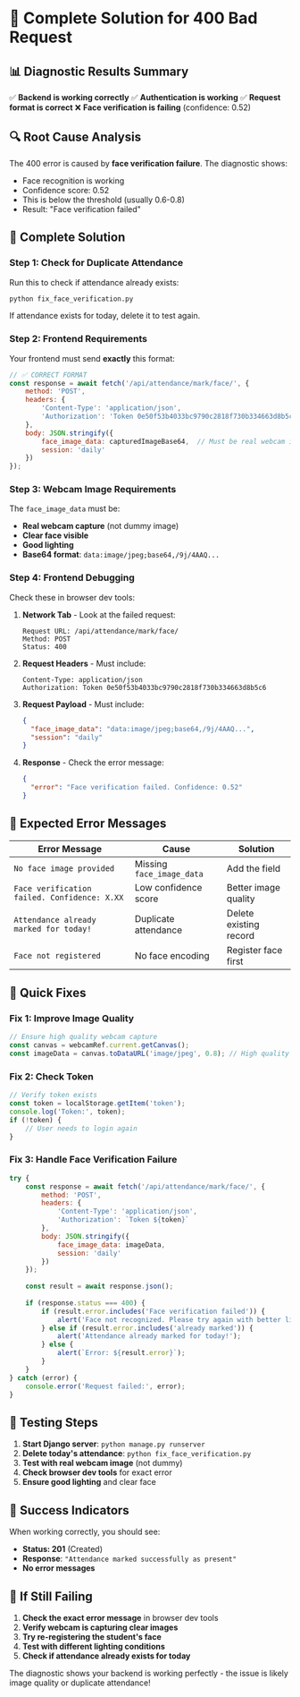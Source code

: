 # 🎯 Complete Solution for 400 Bad Request

## 📊 **Diagnostic Results Summary**

✅ **Backend is working correctly**
✅ **Authentication is working**
✅ **Request format is correct**
❌ **Face verification is failing** (confidence: 0.52)

## 🔍 **Root Cause Analysis**

The 400 error is caused by **face verification failure**. The diagnostic shows:
- Face recognition is working
- Confidence score: 0.52
- This is below the threshold (usually 0.6-0.8)
- Result: "Face verification failed"

## 🔧 **Complete Solution**

### **Step 1: Check for Duplicate Attendance**

Run this to check if attendance already exists:
```bash
python fix_face_verification.py
```

If attendance exists for today, delete it to test again.

### **Step 2: Frontend Requirements**

Your frontend must send **exactly** this format:

```javascript
// ✅ CORRECT FORMAT
const response = await fetch('/api/attendance/mark/face/', {
    method: 'POST',
    headers: {
        'Content-Type': 'application/json',
        'Authorization': 'Token 0e50f53b4033bc9790c2818f730b334663d8b5c6'
    },
    body: JSON.stringify({
        face_image_data: capturedImageBase64,  // Must be real webcam image
        session: 'daily'
    })
});
```

### **Step 3: Webcam Image Requirements**

The `face_image_data` must be:
- **Real webcam capture** (not dummy image)
- **Clear face visible**
- **Good lighting**
- **Base64 format**: `data:image/jpeg;base64,/9j/4AAQ...`

### **Step 4: Frontend Debugging**

Check these in browser dev tools:

1. **Network Tab** - Look at the failed request:
   ```
   Request URL: /api/attendance/mark/face/
   Method: POST
   Status: 400
   ```

2. **Request Headers** - Must include:
   ```
   Content-Type: application/json
   Authorization: Token 0e50f53b4033bc9790c2818f730b334663d8b5c6
   ```

3. **Request Payload** - Must include:
   ```json
   {
     "face_image_data": "data:image/jpeg;base64,/9j/4AAQ...",
     "session": "daily"
   }
   ```

4. **Response** - Check the error message:
   ```json
   {
     "error": "Face verification failed. Confidence: 0.52"
   }
   ```

## 🎯 **Expected Error Messages**

| Error Message | Cause | Solution |
|---------------|-------|----------|
| `No face image provided` | Missing `face_image_data` | Add the field |
| `Face verification failed. Confidence: X.XX` | Low confidence score | Better image quality |
| `Attendance already marked for today!` | Duplicate attendance | Delete existing record |
| `Face not registered` | No face encoding | Register face first |

## 🔧 **Quick Fixes**

### Fix 1: Improve Image Quality
```javascript
// Ensure high quality webcam capture
const canvas = webcamRef.current.getCanvas();
const imageData = canvas.toDataURL('image/jpeg', 0.8); // High quality
```

### Fix 2: Check Token
```javascript
// Verify token exists
const token = localStorage.getItem('token');
console.log('Token:', token);
if (!token) {
    // User needs to login again
}
```

### Fix 3: Handle Face Verification Failure
```javascript
try {
    const response = await fetch('/api/attendance/mark/face/', {
        method: 'POST',
        headers: {
            'Content-Type': 'application/json',
            'Authorization': `Token ${token}`
        },
        body: JSON.stringify({
            face_image_data: imageData,
            session: 'daily'
        })
    });
    
    const result = await response.json();
    
    if (response.status === 400) {
        if (result.error.includes('Face verification failed')) {
            alert('Face not recognized. Please try again with better lighting.');
        } else if (result.error.includes('already marked')) {
            alert('Attendance already marked for today!');
        } else {
            alert(`Error: ${result.error}`);
        }
    }
} catch (error) {
    console.error('Request failed:', error);
}
```

## 🧪 **Testing Steps**

1. **Start Django server**: `python manage.py runserver`
2. **Delete today's attendance**: `python fix_face_verification.py`
3. **Test with real webcam image** (not dummy)
4. **Check browser dev tools** for exact error
5. **Ensure good lighting** and clear face

## 🎯 **Success Indicators**

When working correctly, you should see:
- **Status: 201** (Created)
- **Response**: `"Attendance marked successfully as present"`
- **No error messages**

## 🚨 **If Still Failing**

1. **Check the exact error message** in browser dev tools
2. **Verify webcam is capturing clear images**
3. **Try re-registering the student's face**
4. **Test with different lighting conditions**
5. **Check if attendance already exists for today**

The diagnostic shows your backend is working perfectly - the issue is likely image quality or duplicate attendance!